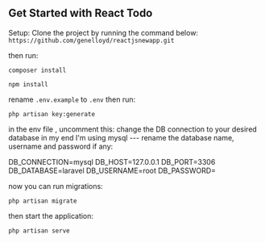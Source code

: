 
## Get Started with React Todo

Setup:
Clone the project by running the command below: <br>
`https://github.com/genelloyd/reactjsnewapp.git`

then run:

`composer install`

`npm install`

rename `.env.example` to `.env`
then run:

`php artisan key:generate`


in the env file , uncomment this: change the DB connection to your desired database in my end I'm using mysql ---
rename the database name, username and password if any: 

DB_CONNECTION=mysql
DB_HOST=127.0.0.1
DB_PORT=3306
DB_DATABASE=laravel
DB_USERNAME=root
DB_PASSWORD=


now you can run migrations:

`php artisan migrate`

then start the application:

`php artisan serve`

